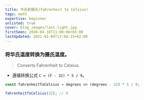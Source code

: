 ```yaml
---
title: 华氏到摄氏(Fahrenheit to Celsius)
tags: math
expertise: beginner
unlisted: true
cover: blog_images/last-light.jpg
firstSeen: 2020-04-16T11:00:06+03:00
lastUpdated: 2021-01-04T13:04:15+02:00
---
```


### 将华氏温度转换为摄氏温度。
> Converts Fahrenheit to Celsius.

- 遵循转换公式 `C = (F - 32) * 5 / 9`。

```js
const fahrenheitToCelsius = degrees => (degrees - 32) * 5 / 9;
```

```js
fahrenheitToCelsius(32); // 0
```
